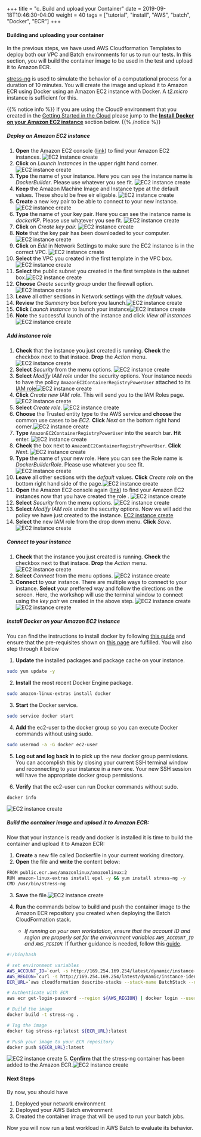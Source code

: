 +++
title = "c. Build and upload your Container"
date = 2019-09-18T10:46:30-04:00
weight = 40
tags = ["tutorial", "install", "AWS", "batch", "Docker", "ECR"]
+++

#### Building and uploading your container
In the previous steps, we have used AWS Cloudformation Templates to deploy both our VPC and Batch environments for us to run our tests. In this section, you will build the container image to be used in the test and upload it to Amazon ECR.

[stress-ng](https://kernel.ubuntu.com/~cking/stress-ng/) is used to simulate the behavior of a computational process for a duration of 10 minutes. You will create the image and upload it to Amazon ECR using Docker using an Amazon EC2 instance with Docker. A *t2.micro* instance is sufficient for this. 

{{% notice info %}}
If you are using the Cloud9 environment that you created in the [Getting Started in the Cloud](/02-aws-getting-started.html) please jump to the **[Install Docker on your Amazon EC2 instance](#install-docker-on-your-amazon-ec2-instance)** section below.
{{% /notice %}}

##### Deploy an Amazon EC2 instance
1. **Open** the Amazon EC2 console ([link](https://console.aws.amazon.com/ec2/v2/)) to find your Amazon EC2 instances.
![EC2 instance create](/images/aws-batch/deep-dive/Instances___EC2_Management_Console.png)
2. **Click** on *Launch Instances* in the upper right hand corner. ![EC2 instance create](/images/aws-batch/deep-dive/Instances___EC2_Management_Console-2.png)
3. **Type** the name of your instance. Here you can see the instance name is *DockerBuilder*. Please use whatever you see fit. ![EC2 instance create](/images/aws-batch/deep-dive/Launch_an_instance___EC2_Management_Console.png)
4. **Keep** the Amazon Machine Image and Instance type at the default values.  These should be free eir eligable.  ![EC2 instance create](/images/aws-batch/deep-dive/Cursor_and_Launch_an_instance___EC2_Management_Console.png)
5. **Create** a new key pair to be able to connect to your new instance.![EC2 instance create](/images/aws-batch/deep-dive/EC2_KP1.png) 
6. **Type** the name of your key pair. Here you can see the instance name is *dockerKP*. Please use whatever you see fit. ![EC2 instance create](/images/aws-batch/deep-dive/EC2_KP2.png) 
7. **Click** on *Create key pair.* ![EC2 instance create](/images/aws-batch/deep-dive/EC2_KP3.png) 
8. **Note** that the key pair has been downloaded to your computer. ![EC2 instance create](/images/aws-batch/deep-dive/EC2_KP4.png) 
9. **Click** on *Edit* in Network Settings to make sure the EC2 instance is in the correct VPC. ![EC2 instance create](/images/aws-batch/deep-dive/EC2_Management_Console.png) 
10. **Select** the VPC you created in the first template in the VPC box.![EC2 instance create](/images/aws-batch/deep-dive/EC2_Management_Console-2.png) 
11. **Select** the public subnet you created in the first template in the subnet box.![EC2 instance create](/images/aws-batch/deep-dive/EC2_Management_Console-3.png) 
12. **Choose** *Create security group* under the firewall option.  ![EC2 instance create](/images/aws-batch/deep-dive/EC2_Management_Console-4.png) 
13. **Leave** all other sections in Network settings with the *default* values.
14. **Review** the *Summary* box before you launch.![EC2 instance create](/images/aws-batch/deep-dive/EC2_Management_Console-5.png) 
15. **Click** *Launch instance* to launch your instance![EC2 instance create](/images/aws-batch/deep-dive/EC2_Management_Console-6.png) 
16. **Note** the successful launch of the instance and click *View all instances* ![EC2 instance create](/images/aws-batch/deep-dive/EC2_Management_Console-7.png) 

##### Add instance role
1. **Check** that the instance you just created is running. **Check** the checkbox next to that instace. **Drop** the *Action* menu. ![EC2 instance create](/images/aws-batch/deep-dive/EC2_Management_Console-8.png)
2. **Select** *Security* from the menu options. ![EC2 instance create](/images/aws-batch/deep-dive/Instances___EC2_Management_Console-3.png)
3. **Select** *Modify IAM role* under the security options. Your instance needs to have the policy `AmazonEC2ContainerRegistryPowerUser` attached to its [IAM role](https://docs.aws.amazon.com/AWSEC2/latest/UserGuide/iam-roles-for-amazon-ec2.html)![EC2 instance create](/images/aws-batch/deep-dive/Instances___EC2_Management_Console-4.png)
4. **Click** *Create new IAM role*. This will send you to the IAM Roles page.  ![EC2 instance create](/images/aws-batch/deep-dive/Modify_IAM_role___EC2_Management_Console.png)
5. **Select** *Create role*. ![EC2 instance create](/images/aws-batch/deep-dive/IAM_Management_Console.png)
6. **Choose** the Trusted entity type to the AWS service and **choose** the common use cases to be *EC2*. **Click** *Next* on the bottom right hand corner.![EC2 instance create](/images/aws-batch/deep-dive/IAM_Management_Console-2.png)
7. **Type** `AmazonEC2ContainerRegistryPowerUser` into the search bar. **Hit** enter. ![EC2 instance create](/images/aws-batch/deep-dive/IAM_Management_Console-3.png)
8. **Check** the box next to `AmazonEC2ContainerRegistryPowerUser`. **Click** *Next*. ![EC2 instance create](/images/aws-batch/deep-dive/IAM_Management_Console-4.png)
9.  **Type** the name of your new role. Here you can see the Role name is *DockerBuilderRole*. Please use whatever you see fit.![EC2 instance create](/images/aws-batch/deep-dive/IAM_Management_Console-5.png)
10.  **Leave** all other sections with the *default* values. **Click** *Create role* on the bottom right hand side of the page.![EC2 instance create](/images/aws-batch/deep-dive/IAM_Management_Console-6.png)
11. **Open** the Amazon EC2 console again ([link](https://console.aws.amazon.com/ec2/v2/)) to find your Amazon EC2 instances now that you have created the role . ![EC2 instance create](/images/aws-batch/deep-dive/EC2_Management_Console-8.png)
2. **Select** *Security* from the menu options. ![EC2 instance create](/images/aws-batch/deep-dive/Instances___EC2_Management_Console-3.png)
3. **Select** *Modify IAM role* under the security options. Now we will add the policy we have just created to the instance. [EC2 instance create](/images/aws-batch/deep-dive/Instances___EC2_Management_Console-4.png)
4. **Select** the new IAM role from the drop down menu. **Click** *Save*.  ![EC2 instance create](/images/aws-batch/deep-dive/Modify_IAM_role___EC2_Management_Console-2.png)

##### Connect to your instance
1. **Check** that the instance you just created is running. **Check** the checkbox next to that instace. **Drop** the *Action* menu. ![EC2 instance create](/images/aws-batch/deep-dive/EC2_Management_Console-8.png)
2. **Select** *Connect* from the menu options. ![EC2 instance create](/images/aws-batch/deep-dive/EC2_Management_Console-9.png) 
3. **Connect** to your instance. There are multiple ways to connect to your instance.  **Select** your preffered way and follow the directions on the screen. Here, the workshop will use the terminal window to connect using the *key pair* we created in the above step. ![EC2 instance create](/images/aws-batch/deep-dive/Connect_to_instance___EC2_Management_Console.png)
![EC2 instance create](/images/aws-batch/deep-dive/terminal_1.png)

##### Install Docker on your Amazon EC2 instance
You can find the instructions to install docker by following [this guide](https://docs.aws.amazon.com/AmazonECS/latest/developerguide/docker-basics.html#install_docker) and ensure that the pre-requisites shown on [this page](https://docs.aws.amazon.com/AmazonECS/latest/developerguide/docker-basics.html#use-ecr) are fulfilled. You will also step through it below

1. **Update** the installed packages and package cache on your instance.
```bash
sudo yum update -y
````
2. **Install** the most recent Docker Engine package.
```bash
sudo amazon-linux-extras install docker
```
3. **Start** the Docker service.
```bash
sudo service docker start
```
4. **Add** the ec2-user to the docker group so you can execute Docker commands without using sudo.
```bash
sudo usermod -a -G docker ec2-user
```
5. **Log out and log back in** to pick up the new docker group permissions. You can accomplish this by closing your current SSH terminal window and reconnecting to your instance in a new one. Your new SSH session will have the appropriate docker group permissions.

6. **Verify** that the ec2-user can run Docker commands without sudo. 
```bash
docker info
```
![EC2 instance create](/images/aws-batch/deep-dive/terminal_2.png)


##### Build the container image and upload it to Amazon ECR:
Now that your instance is ready and docker is installed it is time to build the container and upload it to Amazon ECR:

1. **Create** a new file called Dockerfile in your current working directory.
2. **Open** the file and **write** the content below:
```bash
FROM public.ecr.aws/amazonlinux/amazonlinux:2
RUN amazon-linux-extras install epel -y && yum install stress-ng -y
CMD /usr/bin/stress-ng
```
3. **Save** the file.![EC2 instance create](/images/aws-batch/deep-dive/terminal_3.png)

4. **Run** the commands below to build and push the container image to the Amazon ECR repository you created when deploying the Batch CloudFormation stack. 
	- *If running on your own workstation, ensure that the account ID and region are properly set for the environment variables `AWS_ACCOUNT_ID` and `AWS_REGION`.* If further guidance is needed, follow this [guide](https://docs.aws.amazon.com/AmazonECS/latest/developerguide/docker-basics.html#use-ecr).


```bash
#!/bin/bash

# set environment variables
AWS_ACCOUNT_ID=`curl -s http://169.254.169.254/latest/dynamic/instance-identity/document|grep accountId| awk '{print $3}'|sed  's/"//g'|sed 's/,//g'` # or replace by your account ID
AWS_REGION=`curl -s http://169.254.169.254/latest/dynamic/instance-identity/document|grep region| awk '{print $3}'|sed  's/"//g'|sed 's/,//g'` # or replace by your region ID
ECR_URL=`aws cloudformation describe-stacks --stack-name BatchStack --query "Stacks[0].Outputs[?OutputKey=='ECRRepositoryUrl'].OutputValue" --output text --region ${AWS_REGION}`

# Authenticate with ECR
aws ecr get-login-password --region ${AWS_REGION} | docker login --username AWS --password-stdin ${AWS_ACCOUNT_ID}.dkr.ecr.${AWS_REGION}.amazonaws.com

# Build the image
docker build -t stress-ng .

# Tag the image
docker tag stress-ng:latest ${ECR_URL}:latest

# Push your image to your ECR repository
docker push ${ECR_URL}:latest
```

![EC2 instance create](/images/aws-batch/deep-dive/terminal_4.png)
5. **Confirm** that the stress-ng container has been added to the Amazon ECR.![EC2 instance create](/images/aws-batch/deep-dive/Amazon_ECR.png)


#### Next Steps
By now, you should have

1. Deployed your network environment
2. Deployed your AWS Batch environment
3. Created the container image that will be used to run your batch jobs.

Now you will now run a test workload in AWS Batch to evaluate its behavior.

